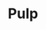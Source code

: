 ---
description: Pulp is a platform for managing repositories of software packages and
  making them available to a large number of consumers. Pulp can locally mirror all
  or part of a repository, host your own software packages in repositories, and manage
  many types of content from multiple sources in one place.
layout: stand
logo: stands/pulp/logo.png
new_this_year: "Since last year, we have had 9 releases of Pulp 3, and probably more\
  \ before the conference date! \r\nWe announced that Pulp 2 is now in maintenance\
  \ mode.\r\nWe have made huge strides with the development of a Pulp 2-to-3 migration\
  \ plugin, so that Pulp 2 users can come and enjoy everything that Pulp 3 has to\
  \ offer.  \r\nThe Pulp community worked together with Ansible to create Ansible\
  \ Galaxy_NG https://github.com/ansible/galaxy_ng , which you can use to host your\
  \ very own Ansible Galaxy server.\r\nWith the latest Pulp Python plugin, you can\
  \ mirror the whole of PyPI in around one hour. \r\nThere have been major enhancements\
  \ to Pulp Squeezer - a collection of Ansible modules you can use to manage Pulp.\
  \ \r\nThere has been a release of a Pulp 3 CLI POC, for which we are actively looking\
  \ for feedback and input from the wider community. \r\nWith latest updates to the\
  \ Pulp Container plugin, you can ship content regardless of how it is packaged (rpm,\
  \ python, ansible) in a container image, and build the image with just one single\
  \ tool - Pulp."
showcase: "Pulp talks can usually be seen in the Infra Management dev room at FOSDEM,\
  \ but at our stand we'll be demoing the latest and greatest of Pulp. We will be\
  \ showcasing the latest enhancements to Pulp 3, as well as developments across our\
  \ many plugins. For anyone who might have known the earlier iteration of the Pulp\
  \ project, Pulp 2, we would be very happy to discuss the benefits of migrating to\
  \ Pulp 3, and any particular questions about how to do that.\r\n\r\nIf you'd like\
  \ to talk to some of our devs, see the latest version demoed or understand our upcoming\
  \ roadmap or even just hear an introduction to what we do, the stand is the place\
  \ for you."
themes:
- System administration
title: Pulp
website: https://pulpproject.org/
---